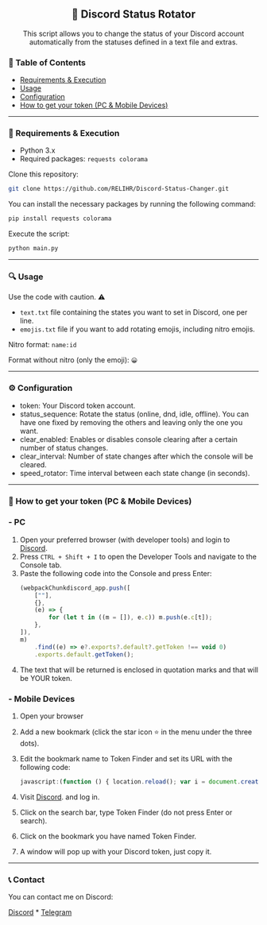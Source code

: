 <div id="top"></div>
<br/>
<div align="center">
  
  <h2 align="center">🔄️ Discord Status Rotator</h2>

  <p align="center">
    This script allows you to change the status of your Discord account automatically from the statuses defined in a text file and extras.
  </p>
</div>

### 📄 Table of Contents

- [Requirements & Execution](#-requirements--execution)
- [Usage](#-usage)
- [Configuration](#%EF%B8%8F-configuration)
- [How to get your token (PC & Mobile Devices)](#-how-to-get-your-token-pc--mobile-devices)

---------------------------------------

### 📂 Requirements & Execution
- Python 3.x 
- Required packages: ``requests colorama``

Clone this repository:

```bash
git clone https://github.com/RELIHR/Discord-Status-Changer.git
```

You can install the necessary packages by running the following command:

```bash
pip install requests colorama
```
Execute the script:

```bash
python main.py
```
---------------------------------------

### 🔍 Usage

Use the code with caution. ⚠️

- `text.txt` file containing the states you want to set in Discord, one per line.
- `emojis.txt` file if you want to add rotating emojis, including nitro emojis.

Nitro format: `name:id`

Format without nitro (only the emoji): `😀`

---------------------------------------

### ⚙️ Configuration

- token: Your Discord token account.
- status_sequence: Rotate the status (online, dnd, idle, offline). You can have one fixed by removing the others and leaving only the one you want.
- clear_enabled: Enables or disables console clearing after a certain number of status changes.
- clear_interval: Number of state changes after which the console will be cleared.
- speed_rotator: Time interval between each state change (in seconds).

---------------------------------------

### 🤔 How to get your token (PC & Mobile Devices)

### - PC

1. Open your preferred browser (with developer tools) and login to [Discord](https://discord.com/app).
2. Press `CTRL + Shift + I` to open the Developer Tools and navigate to the Console tab.
3. Paste the following code into the Console and press Enter:
    ```javascript
    (webpackChunkdiscord_app.push([
        [""],
        {},
        (e) => {
            for (let t in ((m = []), e.c)) m.push(e.c[t]);
        },
    ]),
    m)
        .find((e) => e?.exports?.default?.getToken !== void 0)
        .exports.default.getToken();
    ```
4. The text that will be returned is enclosed in quotation marks and that will be YOUR token.


### - Mobile Devices

1. Open your browser 

2. Add a new bookmark (click the star icon ⭐ in the menu under the three dots).

3. Edit the bookmark name to Token Finder and set its URL with the following code:

   ```javascript
   javascript:(function () { location.reload(); var i = document.createElement("iframe"); document.body.appendChild(i); prompt("Token", i.contentWindow.localStorage.token.replace(/"/g, ""));})();
   ```
4. Visit [Discord](https://discord.com/app). and log in.

5. Click on the search bar, type Token Finder (do not press Enter or search).

6. Click on the bookmark you have named Token Finder.

7. A window will pop up with your Discord token, just copy it.


---------------------------------------

### 📞 Contact

You can contact me on Discord:

[Discord](https://discord.gg/QVFAKtTxz9)  *  [Telegram](https://t.me/lowhealthgrave)
